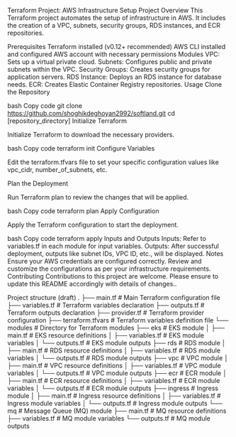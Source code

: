 Terraform Project: AWS Infrastructure Setup
Project Overview
This Terraform project automates the setup of infrastructure in AWS. It includes the creation of a VPC, subnets, security groups, RDS instances, and ECR repositories.

Prerequisites
Terraform installed (v0.12+ recommended)
AWS CLI installed and configured
AWS account with necessary permissions
Modules
VPC: Sets up a virtual private cloud.
Subnets: Configures public and private subnets within the VPC.
Security Groups: Creates security groups for application servers.
RDS Instance: Deploys an RDS instance for database needs.
ECR: Creates Elastic Container Registry repositories.
Usage
Clone the Repository

bash
Copy code
git clone https://github.com/shoghikdeghoyan2992/softland.git
cd [repository_directory]
Initialize Terraform

Initialize Terraform to download the necessary providers.

bash
Copy code
terraform init
Configure Variables

Edit the terraform.tfvars file to set your specific configuration values like vpc_cidr, number_of_subnets, etc.

Plan the Deployment

Run Terraform plan to review the changes that will be applied.

bash
Copy code
terraform plan
Apply Configuration

Apply the Terraform configuration to start the deployment.

bash
Copy code
terraform apply
Inputs and Outputs
Inputs: Refer to variables.tf in each module for input variables.
Outputs: After successful deployment, outputs like subnet IDs, VPC ID, etc., will be displayed.
Notes
Ensure your AWS credentials are configured correctly.
Review and customize the configurations as per your infrastructure requirements.
Contributing
Contributions to this project are welcome. Please ensure to update this README accordingly with details of changes..


Project structure (draft)
.
├── main.tf              # Main Terraform configuration file
├── variables.tf         # Terraform variables declaration
├── outputs.tf           # Terraform outputs declaration
├── provider.tf          # Terraform provider configuration
├── terraform.tfvars     # Terraform variables definition file
└── modules              # Directory for Terraform modules
    ├── eks              # EKS module
    │   ├── main.tf      # EKS resource definitions
    │   ├── variables.tf # EKS module variables
    │   └── outputs.tf   # EKS module outputs
    ├── rds              # RDS module
    │   ├── main.tf      # RDS resource definitions
    │   ├── variables.tf # RDS module variables
    │   └── outputs.tf   # RDS module outputs
    ├── vpc              # VPC module
    │   ├── main.tf      # VPC resource definitions
    │   ├── variables.tf # VPC module variables
    │   └── outputs.tf   # VPC module outputs
    ├── ecr              # ECR module
    │   ├── main.tf      # ECR resource definitions
    │   ├── variables.tf # ECR module variables
    │   └── outputs.tf   # ECR module outputs
    ├── ingress          # Ingress module
    │   ├── main.tf      # Ingress resource definitions
    │   ├── variables.tf # Ingress module variables
    │   └── outputs.tf   # Ingress module outputs
    └── mq               # Message Queue (MQ) module
        ├── main.tf      # MQ resource definitions
        ├── variables.tf # MQ module variables
        └── outputs.tf   # MQ module outputs

